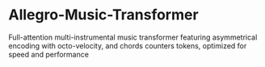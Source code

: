 # Allegro-Music-Transformer
Full-attention multi-instrumental music transformer featuring asymmetrical encoding with octo-velocity, and chords counters tokens, optimized for speed and performance
